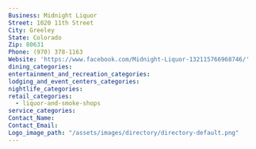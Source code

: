 ```yaml
---
Business: Midnight Liquor
Street: 1020 11th Street
City: Greeley
State: Colorado
Zip: 80631
Phone: (970) 378-1163
Website: 'https://www.facebook.com/Midnight-Liquor-132115766968746/'
dining_categories:
entertainment_and_recreation_categories:
lodging_and_event_centers_categories:
nightlife_categories:
retail_categories:
  - liquor-and-smoke-shops
service_categories:
Contact_Name:
Contact_Email:
Logo_image_path: "/assets/images/directory/directory-default.png"
---
```



